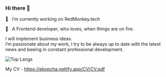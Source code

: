 ### Hi there 👋

🔭&nbsp; &nbsp;I’m currently working on RedMonkey.tech

💬&nbsp; &nbsp;A Frontend developer, who loves, when things are on fire. <br />

I will implement business ideas. <br />
I’m passionate about my work, I try to be always up to date with the latest news and beeing in constant professional development. <br />

![Top Langs](https://github-readme-stats.vercel.app/api/top-langs/?username=erikkopcha&layout=compact)

My CV - https://ekopcha.netlify.app/CV/CV.pdf

<!-- https://github.com/anuraghazra/github-readme-stats -->
